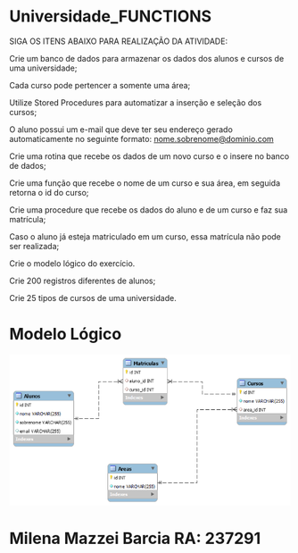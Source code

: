 # Universidade_FUNCTIONS

SIGA OS ITENS ABAIXO PARA REALIZAÇÃO DA ATIVIDADE:

Crie um banco de dados para armazenar os dados dos alunos e cursos de uma universidade;

Cada curso pode pertencer a somente uma área;

Utilize Stored Procedures para automatizar a inserção e seleção dos cursos;

O aluno possui um e-mail que deve ter seu endereço gerado automaticamente no seguinte formato: nome.sobrenome@dominio.com

Crie uma rotina que recebe os dados de um novo curso e o insere no banco de dados;

Crie uma função que recebe o nome de um curso e sua área, em seguida retorna o id do curso;

Crie uma procedure que recebe os dados do aluno e de um curso e faz sua matrícula;

Caso o aluno já esteja matriculado em um curso, essa matrícula não pode ser realizada;

Crie o modelo lógico do exercício.

Crie 200 registros diferentes de alunos;

Crie 25 tipos de cursos de uma universidade.

# Modelo Lógico
![Screenshot of a comment on a GitHub issue showing an image, added in the Markdown, of an Octocat smiling and raising a tentacle.](https://github.com/milenabarcia/Universidade_FUNCTIONS/blob/main/ppp.png?raw=true)

# Milena Mazzei Barcia RA: 237291
